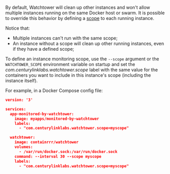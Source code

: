 By default, Watchtower will clean up other instances and won't allow multiple instances running on the same Docker host or swarm. It is possible to override this behavior by defining a [scope](https://containrrr.github.io/watchtower/arguments/#filter_by_scope) to each running instance. 

Notice that:
- Multiple instances can't run with the same scope;
- An instance without a scope will clean up other running instances, even if they have a defined scope;

To define an instance monitoring scope, use the `--scope` argument or the `WATCHTOWER_SCOPE` environment variable on startup and set the _com.centurylinklabs.watchtower.scope_ label with the same value for the containers you want to include in this instance's scope (including the instance itself).

For example, in a Docker Compose config file:

```json
version: '3'

services:
  app-monitored-by-watchtower:
    image: myapps/monitored-by-watchtower
    labels:
      - "com.centurylinklabs.watchtower.scope=myscope"

  watchtower:
    image: containrrr/watchtower
    volumes:
      - /var/run/docker.sock:/var/run/docker.sock
    command: --interval 30 --scope myscope
    labels:
      - "com.centurylinklabs.watchtower.scope=myscope"
```